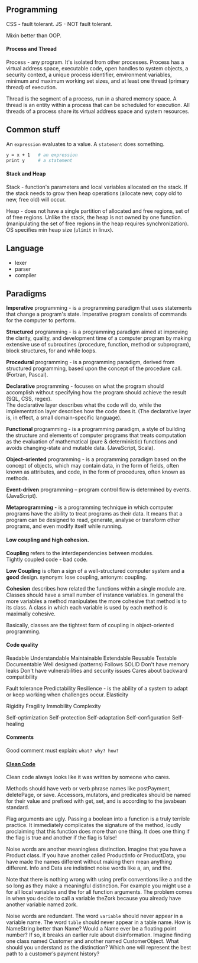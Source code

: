 Programming
-

CSS - fault tolerant.
JS - NOT fault tolerant.

Mixin better than OOP.

#### Process and Thread

Process - any program. It's isolated from other processes.
Process has a virtual address space, executable code, open handles to system objects,
a security context, a unique process identifier, environment variables,
minimum and maximum working set sizes, and at least one thread (primary thread) of execution.

Thread is the segment of a process, run in a shared memory space.
A thread is an entity within a process that can be scheduled for execution.
All threads of a process share its virtual address space and system resources.

## Common stuff

An `expression` evaluates to a value. A `statement` does something.
````sh
y = x + 1   # an expression
print y     # a statement
````

#### Stack and Heap

Stack - function's parameters and local variables allocated on the stack.
If the stack needs to grow then heap operations (allocate new, copy old to new, free old) will occur.

Heap - does not have a single partition of allocated and free regions, set of of free regions.
Unlike the stack, the heap is not owned by one function.
(manipulating the set of free regions in the heap requires synchronization).
OS specifies min heap size (`ulimit` in linux).

## Language

* lexer
* parser
* compiler

## Paradigms

**Imperative** programming - is a programming paradigm that uses statements that change a program's state.
Imperative program consists of commands for the computer to perform.

**Structured** programming - is a programming paradigm
aimed at improving the clarity, quality, and development time of a computer program
by making extensive use of subroutines (procedure, function, method or subprogram),
block structures, for and while loops.

**Procedural** programming - is a programming paradigm, derived from structured programming,
based upon the concept of the procedure call.
(Fortran, Pascal).

**Declarative** programming - focuses on what the program should accomplish
without specifying how the program should achieve the result (SQL, CSS, regex).
<br>The declarative layer describes what the code will do,
while the implementation layer describes how the code does it.
(The declarative layer is, in effect, a small domain-specific language).

**Functional** programming - is a programming paradigm,
a style of building the structure and elements of computer programs
that treats computation as the evaluation of mathematical (pure & deterministic) functions
and avoids changing-state and mutable data.
(JavaScript, Scala).

**Object-oriented** programming - is a programming paradigm based on the concept of objects,
which may contain data, in the form of fields, often known as attributes,
and code, in the form of procedures, often known as methods.

**Event-driven** programming – program control flow is determined by events.
(JavaScript).

**Metaprogramming** - is a programming technique
in which computer programs have the ability to treat programs as their data.
It means that a program can be designed to read, generate, analyse or transform
other programs, and even modify itself while running.

#### Low coupling and high cohesion.

**Coupling** refers to the interdependencies between modules.
<br>Tightly coupled code - bad code.

**Low Coupling** is often a sign of a well-structured computer system and a **good** design.
synonym: lose coupling, antonym: coupling.

**Cohesion** describes how related the functions within a single module are.
<br>
Classes should have a small number of instance variables.
In general the more variables a method manipulates the more cohesive that method is to its class.
A class in which each variable is used by each method is maximally cohesive.

Basically, classes are the tightest form of coupling in object-oriented programming.

#### Code quality

Readable
Understandable
Maintainable
Extendable
Reusable
Testable
Documentable
Well designed (patterns)
Follows SOLID
Don't have memory leaks
Don't have vulnerabilities and security issues
Cares about backward compatibility

Fault tolerance
Predictability
Resilience - is the ability of a system to adapt or keep working when challenges occur.
Elasticity

Rigidity
Fragility
Immobility
Complexity

Self-optimization
Self-protection
Self-adaptation
Self-configuration
Self-healing

#### Comments

Good comment must explain: `what? why? how?`

#### [Clean Code](https://monosnap.com/file/9UGwycGbfCus8TRIXPjFWGsI2pKOKW)

Clean code always looks like it was written by someone who cares.

Methods should have verb or verb phrase names like postPayment, deletePage, or save.
Accessors, mutators, and predicates should be named for their value and prefixed
with get, set, and is according to the javabean standard.

Flag arguments are ugly. Passing a boolean into a function is a truly terrible practice.
It immediately complicates the signature of the method,
loudly proclaiming that this function does more than one thing.
It does one thing if the flag is true and another if the flag is false!

Noise words are another meaningless distinction.
Imagine that you have a Product class. If you have another called ProductInfo or ProductData,
you have made the names different without making them mean anything different.
Info and Data are indistinct noise words like a, an, and the.

Note that there is nothing wrong with using prefix conventions like a and the
so long as they make a meaningful distinction. For example you might use
a for all local variables and the for all function arguments.
The problem comes in when you decide to call a variable theZork
because you already have another variable named zork.

Noise words are redundant. The word `variable` should never appear in a variable name.
The word `table` should never appear in a table name. How is NameString better than Name?
Would a Name ever be a floating point number? If so, it breaks an earlier rule about disinformation.
Imagine finding one class named Customer and another named CustomerObject.
What should you understand as the distinction? Which one will represent the best path to a customer’s payment history?
